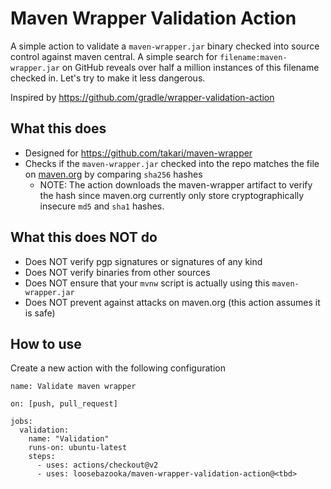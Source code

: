 # Maven Wrapper Validation Action

A simple action to validate a `maven-wrapper.jar` binary checked into source control against maven central.
A simple search for `filename:maven-wrapper.jar` on GitHub reveals over half a million instances of this filename checked in. Let's try to make it less dangerous.

Inspired by https://github.com/gradle/wrapper-validation-action

## What this does
- Designed for https://github.com/takari/maven-wrapper
- Checks if the `maven-wrapper.jar` checked into the repo matches the file on [maven.org](https://search.maven.org/artifact/io.takari/maven-wrapper) by comparing `sha256` hashes
  - NOTE: The action downloads the maven-wrapper artifact to verify the hash since maven.org currently only store cryptographically insecure `md5` and `sha1` hashes.

## What this does NOT do
- Does NOT verify pgp signatures or signatures of any kind
- Does NOT verify binaries from other sources
- Does NOT ensure that your `mvnw` script is actually using this `maven-wrapper.jar`
- Does NOT prevent against attacks on maven.org (this action assumes it is safe)

## How to use
Create a new action with the following configuration
```
name: Validate maven wrapper 

on: [push, pull_request]

jobs:
  validation:
    name: "Validation"
    runs-on: ubuntu-latest
    steps:
      - uses: actions/checkout@v2
      - uses: loosebazooka/maven-wrapper-validation-action@<tbd>
```
